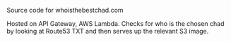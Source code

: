 Source code for whoisthebestchad.com

Hosted on API Gateway, AWS Lambda. Checks for who is the chosen chad by looking at Route53 TXT and then serves up the relevant S3 image. 